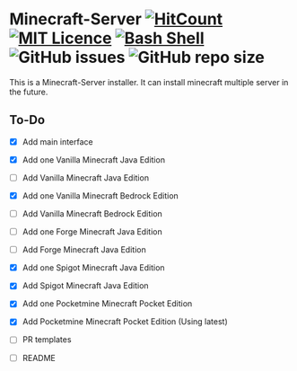 # Minecraft-Server [![HitCount](http://hits.dwyl.io/AlexProgrammerDE/Minecraft-Server.svg)](http://hits.dwyl.io/AlexProgrammerDE/Minecraft-Server) [![MIT Licence](https://badges.frapsoft.com/os/mit/mit.png?v=103)](https://opensource.org/licenses/mit-license.php)  [![Bash Shell](https://badges.frapsoft.com/bash/v1/bash.png?v=103)](https://github.com/ellerbrock/open-source-badges/) ![GitHub issues](https://img.shields.io/github/issues-raw/AlexProgrammerDE/Minecraft-Server) ![GitHub repo size](https://img.shields.io/github/repo-size/AlexProgrammerDE/Minecraft-Server) 

This is a Minecraft-Server installer.
It can install minecraft multiple server in the future.

## To-Do

- [x] Add main interface

- [x] Add one Vanilla Minecraft Java Edition
- [ ] Add Vanilla Minecraft Java Edition

- [x] Add one Vanilla Minecraft Bedrock Edition
- [ ] Add Vanilla Minecraft Bedrock Edition

- [ ] Add one Forge Minecraft Java Edition
- [ ] Add Forge Minecraft Java Edition

- [x] Add one Spigot Minecraft Java Edition
- [x] Add Spigot Minecraft Java Edition

- [x] Add one Pocketmine Minecraft Pocket Edition
- [x] Add Pocketmine Minecraft Pocket Edition (Using latest)

- [ ] PR templates
- [ ] README

